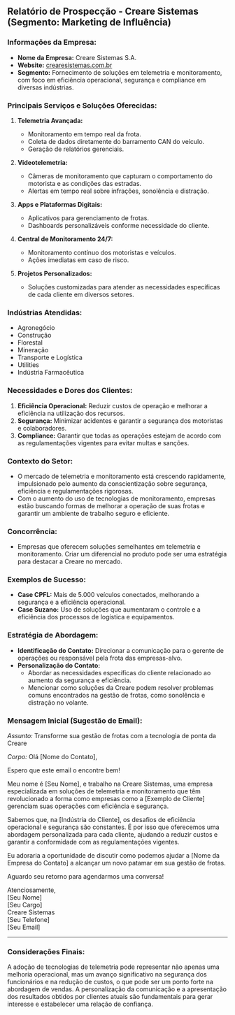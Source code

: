 ## Relatório de Prospecção - Creare Sistemas (Segmento: Marketing de Influência)

### Informações da Empresa:

- **Nome da Empresa:** Creare Sistemas S.A.
- **Website:** [crearesistemas.com.br](https://crearesistemas.com.br)
- **Segmento:** Fornecimento de soluções em telemetria e monitoramento, com foco em eficiência operacional, segurança e compliance em diversas indústrias.

### Principais Serviços e Soluções Oferecidas:

1. **Telemetria Avançada:**
   - Monitoramento em tempo real da frota.
   - Coleta de dados diretamente do barramento CAN do veículo.
   - Geração de relatórios gerenciais.

2. **Videotelemetria:**
   - Câmeras de monitoramento que capturam o comportamento do motorista e as condições das estradas.
   - Alertas em tempo real sobre infrações, sonolência e distração.

3. **Apps e Plataformas Digitais:**
   - Aplicativos para gerenciamento de frotas.
   - Dashboards personalizáveis conforme necessidade do cliente.

4. **Central de Monitoramento 24/7:**
   - Monitoramento contínuo dos motoristas e veículos.
   - Ações imediatas em caso de risco.

5. **Projetos Personalizados:**
   - Soluções customizadas para atender as necessidades específicas de cada cliente em diversos setores.

### Indústrias Atendidas:
- Agronegócio
- Construção
- Florestal
- Mineração
- Transporte e Logística
- Utilities
- Indústria Farmacêutica

### Necessidades e Dores dos Clientes:
1. **Eficiência Operacional:** Reduzir custos de operação e melhorar a eficiência na utilização dos recursos.
2. **Segurança:** Minimizar acidentes e garantir a segurança dos motoristas e colaboradores.
3. **Compliance:** Garantir que todas as operações estejam de acordo com as regulamentações vigentes para evitar multas e sanções.

### Contexto do Setor:

- O mercado de telemetria e monitoramento está crescendo rapidamente, impulsionado pelo aumento da conscientização sobre segurança, eficiência e regulamentações rigorosas.
- Com o aumento do uso de tecnologias de monitoramento, empresas estão buscando formas de melhorar a operação de suas frotas e garantir um ambiente de trabalho seguro e eficiente.

### Concorrência:

- Empresas que oferecem soluções semelhantes em telemetria e monitoramento. Criar um diferencial no produto pode ser uma estratégia para destacar a Creare no mercado.

### Exemplos de Sucesso:

- **Case CPFL:** Mais de 5.000 veículos conectados, melhorando a segurança e a eficiência operacional.
- **Case Suzano:** Uso de soluções que aumentaram o controle e a eficiência dos processos de logística e equipamentos.

### Estratégia de Abordagem:

- **Identificação do Contato:** Direcionar a comunicação para o gerente de operações ou responsável pela frota das empresas-alvo.
- **Personalização do Contato:**
  - Abordar as necessidades específicas do cliente relacionado ao aumento da segurança e eficiência.
  - Mencionar como soluções da Creare podem resolver problemas comuns encontrados na gestão de frotas, como sonolência e distração no volante.

### Mensagem Inicial (Sugestão de Email):

*Assunto:* Transforme sua gestão de frotas com a tecnologia de ponta da Creare

*Corpo:*
Olá [Nome do Contato],

Espero que este email o encontre bem! 

Meu nome é [Seu Nome], e trabalho na Creare Sistemas, uma empresa especializada em soluções de telemetria e monitoramento que têm revolucionado a forma como empresas como a [Exemplo de Cliente] gerenciam suas operações com eficiência e segurança. 

Sabemos que, na [Indústria do Cliente], os desafios de eficiência operacional e segurança são constantes. É por isso que oferecemos uma abordagem personalizada para cada cliente, ajudando a reduzir custos e garantir a conformidade com as regulamentações vigentes.

Eu adoraria a oportunidade de discutir como podemos ajudar a [Nome da Empresa do Contato] a alcançar um novo patamar em sua gestão de frotas.

Aguardo seu retorno para agendarmos uma conversa!

Atenciosamente,  
[Seu Nome]  
[Seu Cargo]  
Creare Sistemas  
[Seu Telefone]  
[Seu Email]  

---

### Considerações Finais:
A adoção de tecnologias de telemetria pode representar não apenas uma melhoria operacional, mas um avanço significativo na segurança dos funcionários e na redução de custos, o que pode ser um ponto forte na abordagem de vendas. A personalização da comunicação e a apresentação dos resultados obtidos por clientes atuais são fundamentais para gerar interesse e estabelecer uma relação de confiança.